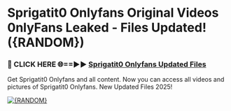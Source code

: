 # Sprigatit0 Onlyfans Original Videos 0nlyFans Leaked - Files Updated! ({RANDOM})

<h3>🔴 CLICK HERE 🌐==►► <a href="https://betterlinks.top/A2PfLJ" rel="nofollow">Sprigatit0 Onlyfans Updated Files</a></h3>

Get Sprigatit0 Onlyfans and all content. Now you can access all videos and pictures of Sprigatit0 Onlyfans. New Updated Files 2025!

[![{RANDOM}](https://i.imgur.com/ppqm5kG.gif)](https://betterlinks.top/A2PfLJ)